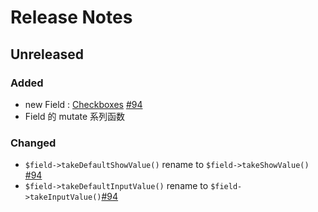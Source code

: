 # Release Notes

## Unreleased

### Added
- new Field : [Checkboxes](docs/fields.md#Checkboxes) [#94](https://github.com/wutongwan/laravel-lego/pull/94)
- Field 的 mutate 系列函数

### Changed
- `$field->takeDefaultShowValue()` rename to `$field->takeShowValue()` [#94](https://github.com/wutongwan/laravel-lego/pull/94)
- `$field->takeDefaultInputValue()` rename to `$field->takeInputValue()`[#94](https://github.com/wutongwan/laravel-lego/pull/94)
